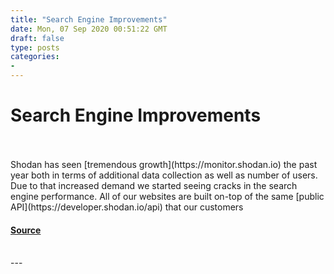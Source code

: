 ```yaml
---
title: "Search Engine Improvements"
date: Mon, 07 Sep 2020 00:51:22 GMT
draft: false
type: posts
categories: 
- 
---
```

# Search Engine Improvements

<br/>

<br/>
Shodan has seen [tremendous growth](https://monitor.shodan.io) the past year both in terms of additional data collection as well as number of users. Due to that increased demand we started seeing cracks in the search engine performance. All of our websites are built on-top of the same [public API](https://developer.shodan.io/api) that our customers

#### [Source](https://blog.shodan.io/search-engine-improvements/)

<br/>
---
